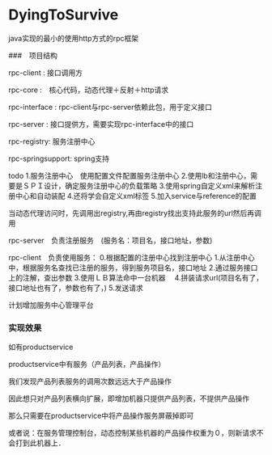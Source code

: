 # DyingToSurvive
java实现的最小的使用http方式的rpc框架


###　项目结构

rpc-client : 接口调用方

rpc-core	:　核心代码，动态代理＋反射＋http请求

rpc-interface : rpc-client与rpc-server依赖此包，用于定义接口	

rpc-server :  接口提供方，需要实现rpc-interface中的接口

rpc-registry: 服务注册中心

rpc-springsupport: spring支持

todo 
1.服务注册中心　使用配置文件配置服务注册中心
2.使用lb和注册中心，需要是ＳＰＩ设计，确定服务注册中心的负载策略
3.使用spring自定义xml来解析注册中心和自动装配
4.还将学会自定义xml标签
5.加入service与reference的配置

当动态代理访问时，先调用出registry,再由registry找出支持此服务的url然后再调用　


rpc-server　负责注册服务　(服务名：项目名，接口地址，参数)


rpc-client　负责使用服务：
0.根据配置的注册中心找到注册中心
1.从注册中心中，根据服务名查找已注册的服务，得到服务项目名，接口地址
2.通过服务接口上的注解，查出参数
3.使用ＬＢ算法命中一台机器　
4.拼装请求url(项目名有了，接口地址也有了，参数也有了，)
5.发送请求



计划增加服务中心管理平台





### 实现效果　
如有productservice

productservice中有服务（产品列表，产品操作）

我们发现产品列表服务的调用次数远远大于产品操作

因此想只对产品列表横向扩展，即增加机器只提供产品列表，不提供产品操作

那么只需要在productservice中将产品操作服务屏蔽掉即可


或者说：在服务管理控制台，动态控制某些机器的产品操作权重为０，则新请求不会打到此机器上．






　




